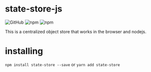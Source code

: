 # state-store-js  
![GitHub](https://img.shields.io/github/license/basim108/state-store-js)
![npm](https://img.shields.io/npm/v/state-store)
![npm](https://img.shields.io/npm/dy/state-store)

This is a centralized object store that works in the browser and nodejs.
# installing
`npm install state-store --save`
or
`yarn add state-store`
